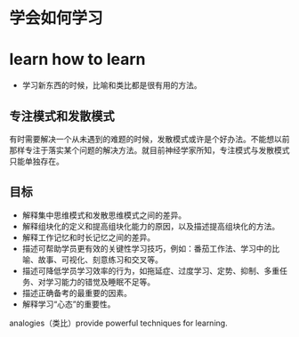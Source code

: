 # 学会如何学习 #
# learn how to learn #
- 学习新东西的时候，比喻和类比都是很有用的方法。
## 专注模式和发散模式 ##
有时需要解决一个从未遇到的难题的时候，发散模式或许是个好办法。不能想以前那样专注于落实某个问题的解决方法。就目前神经学家所知，专注模式与发散模式只能单独存在。

## 目标 ##
- 解释集中思维模式和发散思维模式之间的差异。
- 解释组块化的定义和提高组块化能力的原因，以及描述提高组块化的方法。
- 解释工作记忆和时长记忆之间的差异。
- 描述可帮助学员更有效的关键性学习技巧，例如：番茄工作法、学习中的比喻、故事、可视化、刻意练习和交叉等。
- 描述可降低学员学习效率的行为，如拖延症、过度学习、定势、抑制、多重任务、对学习能力的错觉及睡眠不足等。
- 描述正确备考的最重要的因素。
- 解释学习“心态”的重要性。

analogies（类比）provide powerful techniques for learning.
